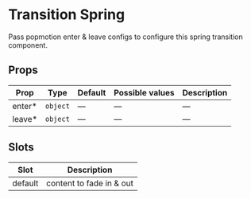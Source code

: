 # Transition Spring

Pass popmotion enter & leave configs to configure this spring transition component.


<!-- api-tables:start -->
## Props

| Prop   | Type     | Default | Possible values | Description |
| ------ | -------- | ------- | --------------- | ----------- |
| enter* | `object` | —       | —               | —           |
| leave* | `object` | —       | —               | —           |


## Slots

| Slot    | Description              |
| ------- | ------------------------ |
| default | content to fade in & out |
<!-- api-tables:end -->
